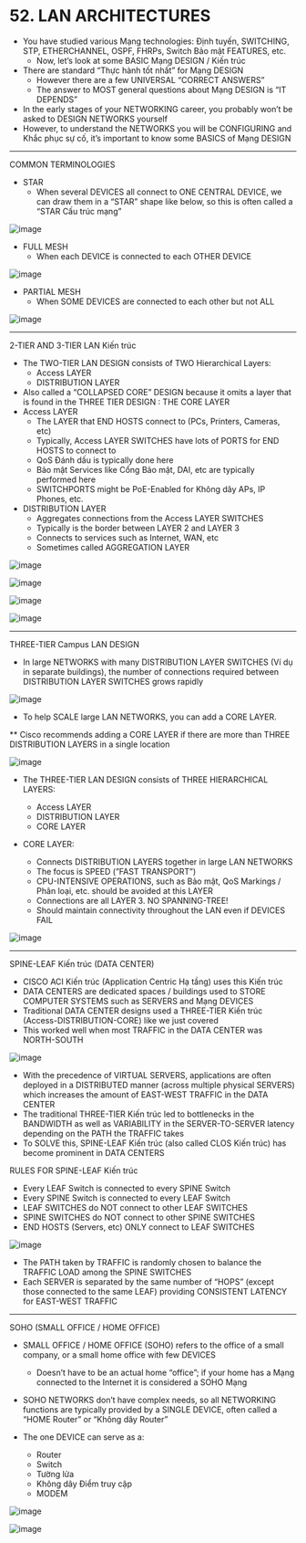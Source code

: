# 52. LAN ARCHITECTURES

- You have studied various Mạng technologies: Định tuyến, SWITCHING, STP, ETHERCHANNEL, OSPF, FHRPs, Switch Bảo mật FEATURES, etc.
    - Now, let’s look at some BASIC Mạng DESIGN / Kiến trúc
- There are standard “Thực hành tốt nhất” for Mạng DESIGN
    - However there are a few UNIVERSAL “CORRECT ANSWERS”
    - The answer to MOST general questions about Mạng DESIGN is “IT DEPENDS”
- In the early stages of your NETWORKING career, you probably won’t be asked to DESIGN NETWORKS yourself
- However, to understand the NETWORKS you will be CONFIGURING and Khắc phục sự cố, it’s important to know some BASICS of Mạng DESIGN

---

COMMON TERMINOLOGIES

- STAR
    - When several DEVICES all connect to ONE CENTRAL DEVICE, we can draw them in a “STAR” shape like below, so this is often called a “STAR Cấu trúc mạng”

![image](https://github.com/psaumur/CCNA/assets/106411237/8aeb545d-3cc0-44bf-a01e-b7e5d47deaf2)

- FULL MESH
    - When each DEVICE is connected to each OTHER DEVICE

![image](https://github.com/psaumur/CCNA/assets/106411237/cb2d12af-cf17-4ffe-a637-148014d20753)

- PARTIAL MESH
    - When SOME DEVICES are connected to each other but not ALL

![image](https://github.com/psaumur/CCNA/assets/106411237/01ed7fe5-317b-45c7-8baa-0cc74e502433)

---

2-TIER AND 3-TIER LAN Kiến trúc

- The TWO-TIER LAN DESIGN consists of TWO Hierarchical Layers:
    - Access LAYER
    - DISTRIBUTION LAYER
- Also called a “COLLAPSED CORE” DESIGN because it omits a layer that is found in the THREE TIER DESIGN : THE CORE LAYER
- Access LAYER
    - The LAYER that END HOSTS connect to (PCs, Printers, Cameras, etc)
    - Typically, Access LAYER SWITCHES have lots of PORTS for END HOSTS to connect to
    - QoS Đánh dấu is typically done here
    - Bảo mật Services like Cổng Bảo mật, DAI, etc are typically performed here
    - SWITCHPORTS might be PoE-Enabled for Không dây APs, IP Phones, etc.
- DISTRIBUTION LAYER
    - Aggregates connections from the Access LAYER SWITCHES
    - Typically is the border between LAYER 2 and LAYER 3
    - Connects to services such as Internet, WAN, etc
    - Sometimes called AGGREGATION LAYER

![image](https://github.com/psaumur/CCNA/assets/106411237/4592f4d8-5550-4428-923c-c805d2ca476f)

![image](https://github.com/psaumur/CCNA/assets/106411237/4fa26aec-536a-4ad8-8f39-e94dacc4cb3c)

![image](https://github.com/psaumur/CCNA/assets/106411237/72018e4f-113e-4921-8dc4-05079c590ee1)

![image](https://github.com/psaumur/CCNA/assets/106411237/c8326214-80e0-4702-a1c3-6dd2fbafb6e9)

---

THREE-TIER Campus LAN DESIGN

- In large NETWORKS with many DISTRIBUTION LAYER SWITCHES (Ví dụ in separate buildings), the number of connections required between DISTRIBUTION LAYER SWITCHES grows rapidly

![image](https://github.com/psaumur/CCNA/assets/106411237/8b94c8e9-813b-40e0-bcd1-b27d73da31e8)

- To help SCALE large LAN NETWORKS, you can add a CORE LAYER.

** Cisco recommends adding a CORE LAYER if there are more than THREE DISTRIBUTION LAYERS in a single location

![image](https://github.com/psaumur/CCNA/assets/106411237/d5c1a677-38ff-425f-b91a-65a8fa37c377)

- The THREE-TIER LAN DESIGN consists of THREE HIERARCHICAL LAYERS:
    - Access LAYER
    - DISTRIBUTION LAYER
    - CORE LAYER

- CORE LAYER:
    - Connects DISTRIBUTION LAYERS together in large LAN NETWORKS
    - The focus is SPEED (”FAST TRANSPORT”)
    - CPU-INTENSIVE OPERATIONS, such as Bảo mật, QoS Markings / Phân loại, etc. should be avoided at this LAYER
    - Connections are all LAYER 3. NO SPANNING-TREE!
    - Should maintain connectivity throughout the LAN even if DEVICES FAIL
    
![image](https://github.com/psaumur/CCNA/assets/106411237/633cee0a-8952-4b27-91a3-8653bb8e353c)
    

---

SPINE-LEAF Kiến trúc (DATA CENTER)

- CISCO ACI Kiến trúc (Application Centric Hạ tầng) uses this Kiến trúc
- DATA CENTERS are dedicated spaces / buildings used to STORE COMPUTER SYSTEMS such as SERVERS and Mạng DEVICES
- Traditional DATA CENTER designs used a THREE-TIER Kiến trúc (Access-DISTRIBUTION-CORE) like we just covered
- This worked well when most TRAFFIC in the DATA CENTER was NORTH-SOUTH

![image](https://github.com/psaumur/CCNA/assets/106411237/7e2ff784-d16f-4606-a186-c73223bf5582)

- With the precedence of VIRTUAL SERVERS, applications are often deployed in a DISTRIBUTED manner (across multiple physical SERVERS) which increases the amount of EAST-WEST TRAFFIC in the DATA CENTER
- The traditional THREE-TIER Kiến trúc led to bottlenecks in the BANDWIDTH as well as VARIABILITY in the SERVER-TO-SERVER latency depending on the PATH the TRAFFIC takes
- To SOLVE this, SPINE-LEAF Kiến trúc (also called CLOS Kiến trúc) has become prominent in DATA CENTERS

RULES FOR SPINE-LEAF Kiến trúc

- Every LEAF Switch is connected to every SPINE Switch
- Every SPINE Switch is connected to every LEAF Switch
- LEAF SWITCHES do NOT connect to other LEAF SWITCHES
- SPINE SWITCHES do NOT connect to other SPINE SWITCHES
- END HOSTS (Servers, etc) ONLY connect to LEAF SWITCHES

![image](https://github.com/psaumur/CCNA/assets/106411237/73cbe190-f589-4307-8ce4-e3de8af2f1d5)

- The PATH taken by TRAFFIC is randomly chosen to balance the TRAFFIC LOAD among the SPINE SWITCHES
- Each SERVER is separated by the same number of “HOPS” (except those connected to the same LEAF) providing CONSISTENT LATENCY for EAST-WEST TRAFFIC

---

SOHO (SMALL OFFICE / HOME OFFICE)

- SMALL OFFICE / HOME OFFICE (SOHO) refers to the office of a small company, or a small home office with few DEVICES
    - Doesn’t have to be an actual home “office”; if your home has a Mạng connected to the Internet it is considered a SOHO Mạng

- SOHO NETWORKS don’t have complex needs, so all NETWORKING functions are typically provided by a SINGLE DEVICE, often called a “HOME Router” or “Không dây Router”
- The one DEVICE can serve as a:
    - Router
    - Switch
    - Tường lửa
    - Không dây Điểm truy cập
    - MODEM

![image](https://github.com/psaumur/CCNA/assets/106411237/c9edf179-f333-4fec-9e95-ee291b5eb84c)

![image](https://github.com/psaumur/CCNA/assets/106411237/7d606552-8939-41c1-ad85-13face1d27f5)
